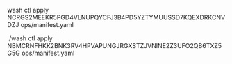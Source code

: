 wash ctl apply NCRGS2MEEKR5PGD4VLNUPQYCFJ3B4PD5YZTYMUUSSD7KQEXDRKCNVDZJ ops/manifest.yaml

./wash ctl apply NBMCRNFHKK2BNK3RV4HPVAPUNGJRGXSTZJVNINE2Z3UFO2QB6TXZ5G5G ops/manifest.yaml
